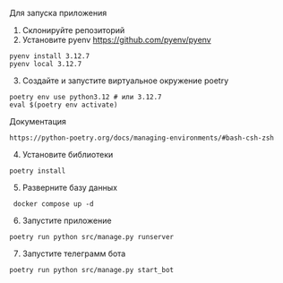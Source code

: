 Для запуска приложения

1. Склонируйте репозиторий
2. Установите pyenv
https://github.com/pyenv/pyenv
```
pyenv install 3.12.7
pyenv local 3.12.7
```
3. Создайте и запустите виртуальное окружение poetry
```
poetry env use python3.12 # или 3.12.7
eval $(poetry env activate) 
```
Документация
```
https://python-poetry.org/docs/managing-environments/#bash-csh-zsh
```
4. Установите библиотеки
```
poetry install
```
5. Разверните базу данных 
```
 docker compose up -d
```

6. Запустите приложение
```
poetry run python src/manage.py runserver
```

7. Запустите телеграмм бота
```
poetry run python src/manage.py start_bot
```
